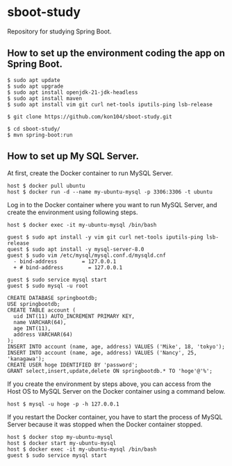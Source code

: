 # sboot-study
Repository for studying Spring Boot.

## How to set up the environment coding the app on Spring Boot.
```
$ sudo apt update
$ sudo apt upgrade
$ sudo apt install openjdk-21-jdk-headless
$ sudo apt install maven
$ sudo apt install vim git curl net-tools iputils-ping lsb-release

$ git clone https://github.com/kon104/sboot-study.git

$ cd sboot-study/
$ mvn spring-boot:run
```

## How to set up My SQL Server.

At first, create the Docker container to run MySQL Server.
```
host $ docker pull ubuntu
host $ docker run -d --name my-ubuntu-mysql -p 3306:3306 -t ubuntu
```

Log in to the Docker container where you want to run MySQL Server, and create the environment using following steps.

```
host $ docker exec -it my-ubuntu-mysql /bin/bash

guest $ sudo apt install -y vim git curl net-tools iputils-ping lsb-release
quest $ sudo apt install -y mysql-server-8.0
guest $ sudo vim /etc/mysql/mysql.conf.d/mysqld.cnf
  -	bind-address        = 127.0.0.1
  +	# bind-address        = 127.0.0.1

guest $ sudo service mysql start
guest $ sudo mysql -u root
```
```
CREATE DATABASE springbootdb;
USE springbootdb;
CREATE TABLE account (
  uid INT(11) AUTO_INCREMENT PRIMARY KEY,
  name VARCHAR(64),
  age INT(11),
  address VARCHAR(64)
);
INSERT INTO account (name, age, address) VALUES ('Mike', 18, 'tokyo');
INSERT INTO account (name, age, address) VALUES ('Nancy', 25, 'kanagawa');
CREATE USER hoge IDENTIFIED BY 'password';
GRANT select,insert,update,delete ON springbootdb.* TO 'hoge'@'%';
```

If you create the environment by steps above, you can access from the Host OS to MySQL Server on the Docker container using a command below.
```
host $ mysql -u hoge -p -h 127.0.0.1
```

If you restart the Docker container, you have to start the process of MySQL Server because it was stopped when the Docker container stopped.
```
host $ docker stop my-ubuntu-mysql
host $ docker start my-ubuntu-mysql
host $ docker exec -it my-ubuntu-mysql /bin/bash
guest $ sudo service mysql start
```
